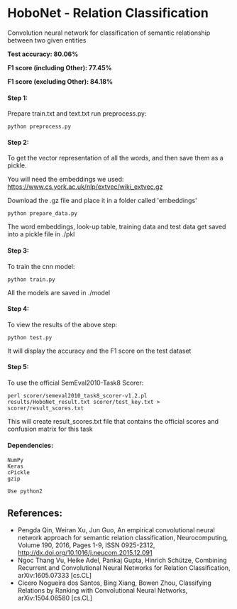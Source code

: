 # HoboNet - Relation Classification
Convolution neural network for classification of semantic relationship between two given entities

**Test accuracy: 80.06%**

**F1 score (including Other): 77.45%**

**F1 score (excluding Other): 84.18%**

#### Step 1:
Prepare train.txt and text.txt run preprocess.py:
```
python preprocess.py
```

#### Step 2:
To get the vector representation of all the words, and then save them as a pickle.

You will need the embeddings we used: https://www.cs.york.ac.uk/nlp/extvec/wiki_extvec.gz

Download the .gz file and place it in a folder called 'embeddings'
```
python prepare_data.py
```
The word embeddings, look-up table, training data and test data get saved into a pickle file in ./pkl

#### Step 3:
To train the cnn model:
```
python train.py
```
All the models are saved in ./model

#### Step 4:
To view the results of the above step:
```
python test.py
```
It will display the accuracy and the F1 score on the test dataset

#### Step 5:
To use the official SemEval2010-Task8 Scorer:
```
perl scorer/semeval2010_task8_scorer-v1.2.pl results/HoboNet_result.txt scorer/test_key.txt > scorer/result_scores.txt
```
This will create result_scores.txt file that contains the official scores and confusion matrix for this task

#### Dependencies:
```
NumPy
Keras
cPickle
gzip

Use python2
```

## References: 

- Pengda Qin, Weiran Xu, Jun Guo, An empirical convolutional neural network approach for semantic relation classification, Neurocomputing, Volume 190, 2016, Pages 1-9, ISSN 0925-2312, http://dx.doi.org/10.1016/j.neucom.2015.12.091
- Ngoc Thang Vu, Heike Adel, Pankaj Gupta, Hinrich Schütze, Combining Recurrent and Convolutional Neural Networks for Relation Classification, arXiv:1605.07333 [cs.CL]
- Cicero Nogueira dos Santos, Bing Xiang, Bowen Zhou, Classifying Relations by Ranking with Convolutional Neural Networks,  	arXiv:1504.06580 [cs.CL]
